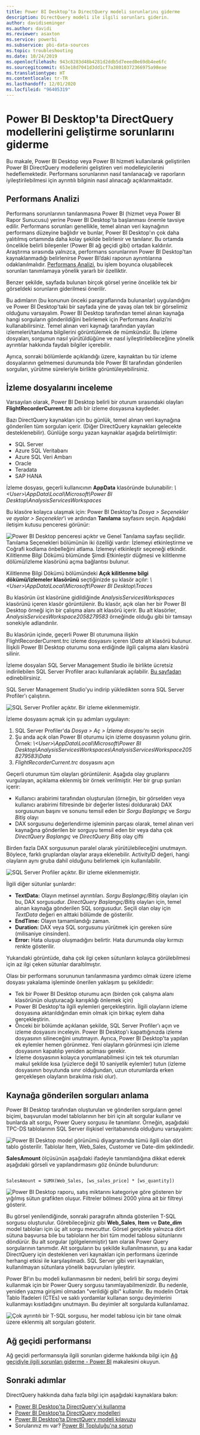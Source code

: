 ```yaml
---
title: Power BI Desktop’ta DirectQuery modeli sorunlarını giderme
description: DirectQuery modeli ile ilgili sorunları giderin.
author: davidiseminger
ms.author: davidi
ms.reviewer: asaxton
ms.service: powerbi
ms.subservice: pbi-data-sources
ms.topic: troubleshooting
ms.date: 10/24/2019
ms.openlocfilehash: 943c8283d48b4281d2ddb5d7eeed0e69db4ee6fc
ms.sourcegitcommit: 653e18d7041d3dd1cf7a38010372366975a98eae
ms.translationtype: HT
ms.contentlocale: tr-TR
ms.lasthandoff: 12/01/2020
ms.locfileid: "96405319"
---
```

# <a name="troubleshoot-developing-directquery-models-in-power-bi-desktop"></a>Power BI Desktop'ta DirectQuery modellerini geliştirme sorunlarını giderme

Bu makale, Power BI Desktop veya Power BI hizmeti kullanılarak geliştirilen Power BI DirectQuery modellerini geliştiren veri modelleyicilerini hedeflemektedir. Performans sorunlarının nasıl tanılanacağı ve raporların iyileştirilebilmesi için ayrıntılı bilginin nasıl alınacağı açıklanmaktadır.

## <a name="performance-analyzer"></a>Performans Analizi

Performans sorunlarının tanılanmasına Power BI (hizmet veya Power BI Rapor Sunucusu) yerine Power BI Desktop'ta başlanması önemle tavsiye edilir. Performans sorunları genellikle, temel alınan veri kaynağının performans düzeyine bağlıdır ve bunlar, Power BI Desktop'ın çok daha yalıtılmış ortamında daha kolay şekilde belirlenir ve tanılanır. Bu ortamda öncelikle belirli bileşenler (Power BI ağ geçidi gibi) ortadan kaldırılır. Araştırma sırasında yalnızca, performans sorunlarının Power BI Desktop'tan kaynaklanmadığı belirlenirse Power BI’daki raporun ayrıntılarına odaklanılmalıdır. [Performans Analizi](../create-reports/desktop-performance-analyzer.md), bu işlem boyunca oluşabilecek sorunları tanımlamaya yönelik yararlı bir özelliktir.

Benzer şekilde, sayfada bulunan birçok görsel yerine öncelikle tek bir görseldeki sorunların giderilmesi önerilir.

Bu adımların (bu konunun önceki paragraflarında bulunanlar) uygulandığını ve Power BI Desktop'taki bir sayfada yine de yavaş olan tek bir görselimiz olduğunu varsayalım. Power BI Desktop tarafından temel alınan kaynağa hangi sorguların gönderildiğini belirlemek için Performans Analizi’ni kullanabilirsiniz. Temel alınan veri kaynağı tarafından yayılan izlemeleri/tanılama bilgilerini görüntülemek de mümkündür. Bu izleme dosyaları, sorgunun nasıl yürütüldüğüne ve nasıl iyileştirilebileceğine yönelik ayrıntılar hakkında faydalı bilgiler içerebilir.

Ayrıca, sonraki bölümlerde açıklandığı üzere, kaynaktan bu tür izleme dosyalarının gelmemesi durumunda bile Power BI tarafından gönderilen sorguları, yürütme süreleriyle birlikte görüntüleyebilirsiniz.

## <a name="review-trace-files"></a>İzleme dosyalarını inceleme

Varsayılan olarak, Power BI Desktop belirli bir oturum sırasındaki olayları **FlightRecorderCurrent.trc** adlı bir izleme dosyasına kaydeder.

Bazı DirectQuery kaynakları için bu günlük, temel alınan veri kaynağına gönderilen tüm sorguları içerir. (Diğer DirectQuery kaynakları gelecekte desteklenebilir). Günlüğe sorgu yazan kaynaklar aşağıda belirtilmiştir:

- SQL Server
- Azure SQL Veritabanı
- Azure SQL Veri Ambarı
- Oracle
- Teradata
- SAP HANA

İzleme dosyası, geçerli kullanıcının **AppData** klasöründe bulunabilir: _\\\<User>\AppData\Local\Microsoft\Power BI Desktop\AnalysisServicesWorkspaces_

Bu klasöre kolayca ulaşmak için: Power BI Desktop'ta _Dosya > Seçenekler ve ayalar > Seçenekler_'i ve ardından **Tanılama** sayfasını seçin. Aşağıdaki iletişim kutusu penceresi görünür:

![Power BI Desktop penceresi açıktır ve Genel Tanılama sayfası seçilidir. Tanılama Seçenekleri bölümünün iki özelliği vardır: İzlemeyi etkinleştirme ve Coğrafi kodlama önbelleğini atlama. İzlemeyi etkinleştir seçeneği etkindir. Kilitlenme Bilgi Dökümü blümünde Şimdi Etkinleştir düğmesi ve kilitlenme dölümü/izleme klasörünü açma bağlantısı bulunur.](media/desktop-directquery-troubleshoot/desktop-directquery-troubleshoot-desktop-file-options-diagnostics.png)

Kilitlenme Bilgi Dökümü bölümündeki **Açık kilitlenme bilgi dökümü/izlemeler klasörünü** seçtiğinizde şu klasör açılır: _\\\<User>\AppData\Local\Microsoft\Power BI Desktop\Traces_

Bu klasörün üst klasörüne gidildiğinde _AnalysisServicesWorkspaces_ klasörünü içeren klasör görüntülenir. Bu klasör, açık olan her bir Power BI Desktop örneği için bir çalışma alanı alt klasörü içerir. Bu alt klasörler, _AnalysisServicesWorkspace2058279583_ örneğinde olduğu gibi bir tamsayı sonekiyle adlandırılır.

Bu klasörün içinde, geçerli Power BI oturumuna ilişkin FlightRecorderCurrent.trc izleme dosyasını içeren _\Data_ alt klasörü bulunur. İlişkili Power BI Desktop oturumu sona erdiğinde ilgili çalışma alanı klasörü silinir.

İzleme dosyaları SQL Server Management Studio ile birlikte ücretsiz indirilebilen SQL Server Profiler aracı kullanılarak açılabilir. [Bu sayfadan](/sql/ssms/download-sql-server-management-studio-ssms?view=sql-server-2017) edinebilirsiniz.

SQL Server Management Studio'yu indirip yükledikten sonra SQL Server Profiler'ı çalıştırın.

![SQL Server Profiler açıktır. Bir izleme eklenmemiştir.](media/desktop-directquery-troubleshoot/desktop-directquery-troubleshoot-sql-server-profiler-trace.png)

İzleme dosyasını açmak için şu adımları uygulayın:

1. SQL Server Profiler'da _Dosya > Aç > İzleme dosyası_'nı seçin
2. Şu anda açık olan Power BI oturumu için izleme dosyasının yolunu girin. Örnek: _\\\<User>\AppData\Local\Microsoft\Power BI Desktop\AnalysisServicesWorkspaces\AnalysisServicesWorkspace2058279583\Data_
3. _FlightRecorderCurrent.trc_ dosyasını açın

Geçerli oturumun tüm olayları görüntülenir. Aşağıda olay gruplarını vurgulayan, açıklama eklenmiş bir örnek verilmiştir. Her bir grup şunları içerir:

- Kullanıcı arabirimi tarafından oluşturulan (örneğin, bir görselden veya kullanıcı arabirimi filtresinde bir değerler listesi doldurarak) DAX sorgusunun başını ve sonunu temsil eden bir _Sorgu Başlangıç_ ve _Sorgu Bitiş_ olayı
- DAX sorgusunu değerlendirme işleminin parçası olarak, temel alınan veri kaynağına gönderilen bir sorguyu temsil eden bir veya daha çok _DirectQuery Başlangıç_ ve _DirectQuery Bitiş_ olay çifti

Birden fazla DAX sorgusunun paralel olarak yürütülebileceğini unutmayın. Böylece, farklı gruplardan olaylar araya eklenebilir. ActivityID değeri, hangi olayların aynı gruba dahil olduğunu belirlemek için kullanılabilir.

![SQL Server Profiler açıktır. Bir izleme eklenmemiştir.](media/desktop-directquery-troubleshoot/desktop-directquery-troubleshoot-sql-server-profiler-trace.png)

İlgili diğer sütunlar şunlardır:

- **TextData:** Olayın metinsel ayrıntıları. _Sorgu Başlangıç/Bitiş_ olayları için bu, DAX sorgusudur. _DirectQuery Başlangıç/Bitiş_ olayları için, temel alınan kaynağa gönderilen SQL sorgusudur. Seçili olan olay için _TextData_ değeri en alttaki bölümde de gösterilir.
- **EndTime:** Olayın tamamlandığı zaman.
- **Duration:** DAX veya SQL sorgusunu yürütmek için gereken süre (milisaniye cinsinden).
- **Error:** Hata oluşup oluşmadığını belirtir. Hata durumunda olay kırmızı renkte gösterilir.

Yukarıdaki görüntüde, daha çok ilgi çeken sütunların kolayca görülebilmesi için az ilgi çeken sütunlar daraltılmıştır.

Olası bir performans sorununun tanılanmasına yardımcı olmak üzere izleme dosyası yakalama işleminde önerilen yaklaşım şu şekildedir:

- Tek bir Power BI Desktop oturumu açın (birden çok çalışma alanı klasörünün oluşturacağı karışıklığı önlemek için)
- Power BI Desktop'ta ilgili eylemleri gerçekleştirin. İlgili olayların izleme dosyasına aktarıldığından emin olmak için birkaç eylem daha gerçekleştirin.
- Önceki bir bölümde açıklanan şekilde, SQL Server Profiler'ı açın ve izleme dosyasını inceleyin. Power BI Desktop'ı kapattığınızda izleme dosyasının silineceğini unutmayın. Ayrıca, Power BI Desktop'ta yapılan ek eylemler hemen görünmez. Yeni olayların görünmesi için izleme dosyasının kapatılıp yeniden açılması gerekir.
- İzleme dosyasının kolayca yorumlanabilmesi için tek tek oturumları makul şekilde kısa (yüzlerce değil 10 saniyelik eylemler) tutun (izleme dosyasının boyutunda sınır olduğundan, uzun oturumlarda erken gerçekleşen olayların bırakılma riski olur).

## <a name="understand-queries-sent-to-the-source"></a>Kaynağa gönderilen sorguları anlama

Power BI Desktop tarafından oluşturulan ve gönderilen sorguların genel biçimi, başvurulan model tablolarının her biri için alt sorgular kullanır ve bunlarda alt sorgu, Power Query sorgusu ile tanımlanır. Örneğin, aşağıdaki TPC-DS tablolarının SQL Server ilişkisel veritabanında olduğunu varsayalım:

![Power BI Desktop model görünümü diyagramında tümü ilgili olan dört tablo gösterilir. Tablolar Item, Web_Sales, Customer ve Date-dim şeklindedir.](media/desktop-directquery-troubleshoot/desktop-directquery-troubleshoot-model-view-diagram.png)

**SalesAmount** ölçüsünün aşağıdaki ifadeyle tanımlandığına dikkat ederek aşağıdaki görseli ve yapılandırmasını göz önünde bulundurun:

```dax

SalesAmount = SUMX(Web_Sales, [ws_sales_price] * [ws_quantity])

```

![Power BI Desktop raporu, satış miktarını kategoriye göre gösteren bir yığılmış sütun grafikten oluşur. Filtreler bölmesi 2000 yılına ait bir filtreyi gösterir.](media/desktop-directquery-troubleshoot/desktop-directquery-troubleshoot-example-report.png)

Bu görsel yenilendiğinde, sonraki paragrafın altında gösterilen T-SQL sorgusu oluşturulur. Görebileceğiniz gibi **Web_Sales**, **Item** ve **Date_dim** model tabloları için üç alt sorgu mevcuttur. Görsel gerçekte yalnızca dört sütuna başvursa bile bu tabloların her biri tüm model tablosu sütunlarını döndürür. Bu alt sorgular (gölgelenmiştir) tam olarak Power Query sorgularının tanımıdır. Alt sorguların bu şekilde kullanılmasının, şu ana kadar DirectQuery için desteklenen veri kaynakları için performans üzerinde herhangi etkisi ile karşılaşılmadı. SQL Server gibi veri kaynakları, kullanılmayan sütunlara yönelik başvuruları iyileştirir.

Power BI’ın bu modeli kullanmasının bir nedeni, belirli bir sorgu deyimi kullanmak için bir Power Query sorgusu tanımlayabilmenizdir. Bu nedenle, yeniden yazma girişimi olmadan "verildiği gibi" kullanılır. Bu modelin Ortak Tablo İfadeleri (CTEs) ve saklı yordamlar kullanan sorgu deyimlerini kullanmayı kısıtladığını unutmayın. Bu deyimler alt sorgularda kullanılamaz.

![Çok ayrıntılı bir T-SQL sorgusu, her model tablosu için bir tane olmak üzere eklenmiş alt sorguları gösterir.](media/desktop-directquery-troubleshoot/desktop-directquery-troubleshoot-example-query.png)

## <a name="gateway-performance"></a>Ağ geçidi performansı

Ağ geçidi performansıyla ilgili sorunları giderme hakkında bilgi için [Ağ geçidiyle ilgili sorunları giderme - Power BI](service-gateway-onprem-tshoot.md) makalesini okuyun.

## <a name="next-steps"></a>Sonraki adımlar

DirectQuery hakkında daha fazla bilgi için aşağıdaki kaynaklara bakın:

- [Power BI Desktop'ta DirectQuery'yi kullanma](desktop-use-directquery.md)
- [Power BI Desktop’ta DirectQuery modelleri](desktop-directquery-about.md)
- [Power BI Desktop’ta DirectQuery modeli kılavuzu](../guidance/directquery-model-guidance.md)
- Sorularınız mı var? [Power BI Topluluğu'na sorun](https://community.powerbi.com/)
